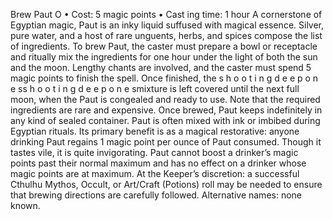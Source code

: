 Brew Paut O
• Cost:  5 magic points
•
 Cast
ing time: 1 hour
A cornerstone of Egyptian magic, Paut is an inky liquid 
suffused with magical essence. Silver, pure water, and a 
host of rare unguents, herbs, and spices compose the list 
of ingredients. To brew Paut, the caster must prepare a 
bowl or receptacle and ritually mix the ingredients for 
one hour under the light of both the sun and the moon. 
Lengthy chants are involved, and the caster must spend 
5 magic points to finish the spell. Once finished, the s 
h 
o 
o 
t 
i 
n 
g 
d 
e e 
p 
o 
n 
e 
ss 
h 
o 
o 
t 
i 
n 
g 
d 
e e 
p 
o 
n 
e 
smixture is left covered until the next full moon, when the 
Paut is congealed and ready to use. Note that the required 
ingredients are rare and expensive. Once brewed, Paut 
keeps indefinitely in any kind of sealed container.
Paut is often mixed with ink or imbibed during Egyptian 
rituals. Its primary benefit is as a magical restorative: 
anyone drinking Paut regains 1 magic point per ounce 
of Paut consumed. Though it tastes vile, it is quite 
invigorating. Paut cannot boost a drinker’s magic points 
past their normal maximum and has no effect on a drinker 
whose magic points are at maximum.
At the Keeper’s discretion: a successful Cthulhu Mythos, 
Occult, or Art/Craft (Potions) roll may be needed to ensure 
that brewing directions are carefully followed.
Alternative names: none known.

